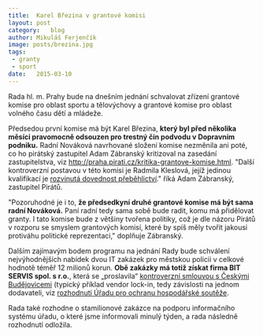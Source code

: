 ```yaml
---
title:	Karel Březina v grantové komisi
layout:	post
category:	blog
author:	Mikuláš Ferjenčík
image: posts/brezina.jpg
tags:	
 - granty
 - sport
date:	2015-03-10
---
```


Rada hl. m. Prahy bude na dnešním jednání schvalovat zřízení grantové komise pro oblast sportu a tělovýchovy a grantové komise pro oblast volného času dětí a mládeže.

Předsedou první komise má být Karel Březina, **který byl před několika měsíci pravomocně odsouzen pro trestný čin podvodu v Dopravním podniku.** Radní Nováková navrhované složení komise nezměnila ani poté, co ho pirátský zastupitel Adam Zábranský kritizoval na zasedání zastupitelstva, viz http://praha.pirati.cz/kritika-grantove-komise.html. "Další kontroverzní postavou v této komisi je Radmila Kleslová, jejíž jedinou kvalifikací je [rozvinutá dovednost přeběhlictví](http://praha.pirati.cz/kritika-grantove-komise.html)." říká Adam Zábranský, zastupitel Pirátů. 

"Pozoruhodné je i to, **že předsedkyní druhé grantové komise má být sama radní Nováková.** Paní radní tedy sama sobě bude radit, komu má přidělovat granty. I tato komise bude z většiny tvořena politiky, což je dle názoru Pirátů v rozporu se smyslem grantových komisí, které by spíš měly tvořit jakousi protiváhu politické reprezentaci," doplňuje Zábranský. 

Dalším zajímavým bodem programu na jednání Rady bude schválení nejvýhodnějších nabídek dvou IT zakázek pro městskou policii v celkové hodnotě téměř 12 milionů korun. **Obě zakázky má totiž získat firma BIT SERVIS spol. s r.o.**, která se „proslavila“ [kontroverzní smlouvou s Českými Budějovicemi](http://budejovice.idnes.cz/obzaloba-na-primator-budejovic-thomu-dsv-/budejovice-zpravy.aspx?c=A140306_124031_budejovice-zpravy_khr) (typický příklad vendor lock-in, tedy závislosti na jednom dodavateli, viz [rozhodnutí Úřadu pro ochranu hospodářské soutěže](http://www.c-budejovice.cz/cz/mesto/na-pravou-miru/bitservis/Documents/120926_UOHS.pdf]).

Rada také rozhodne o stamilionové zakázce na podporu informačního systému úřadu, o které jsme informovali minulý týden, a rada následně rozhodnutí odložila. 


